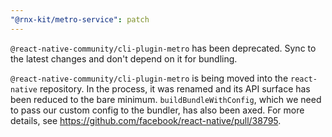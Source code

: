 ```yaml
---
"@rnx-kit/metro-service": patch
---
```


`@react-native-community/cli-plugin-metro` has been deprecated. Sync to the
latest changes and don't depend on it for bundling.

`@react-native-community/cli-plugin-metro` is being moved into the
`react-native` repository. In the process, it was renamed and its API surface
has been reduced to the bare minimum. `buildBundleWithConfig`, which we need to
pass our custom config to the bundler, has also been axed. For more details, see
https://github.com/facebook/react-native/pull/38795.
